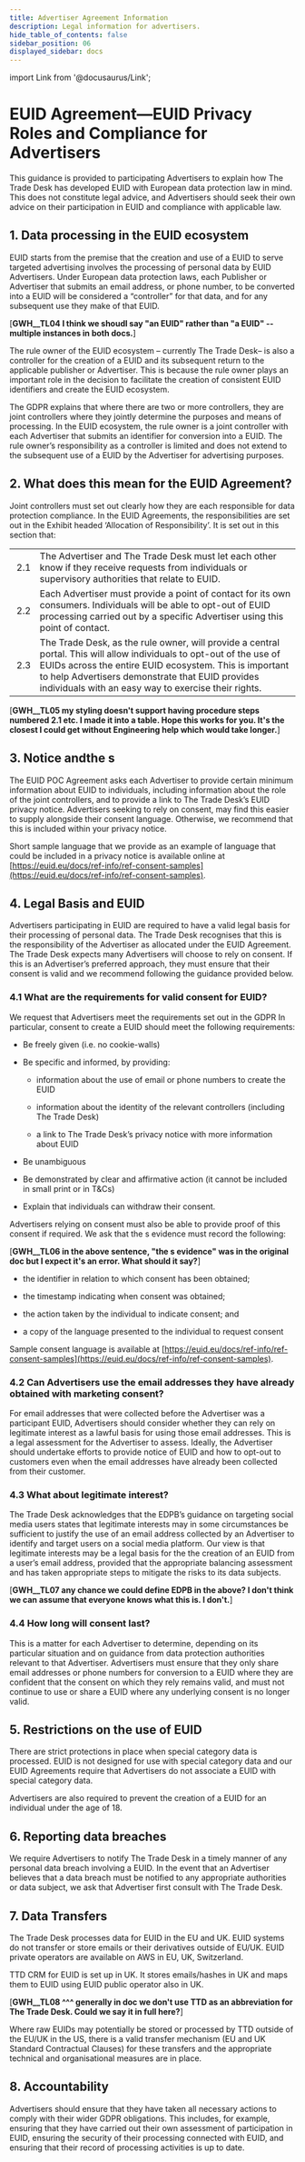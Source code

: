 ```yaml
---
title: Advertiser Agreement Information
description: Legal information for advertisers.
hide_table_of_contents: false
sidebar_position: 06
displayed_sidebar: docs
---
```


import Link from '@docusaurus/Link';

# EUID Agreement&#8212;EUID Privacy Roles and Compliance for Advertisers

This guidance is provided to participating Advertisers to explain how The Trade Desk has developed EUID with European data protection law in mind. This does not constitute legal advice, and Advertisers should seek their own advice on their participation in EUID and compliance with applicable law.

## 1. Data processing in the EUID ecosystem

EUID starts from the premise that the creation and use of a EUID to serve targeted advertising involves the processing of personal data by EUID Advertisers. Under European data protection laws, each Publisher or Advertiser that submits an email address, or phone number, to be converted into a EUID will be considered a “controller” for that data, and for any subsequent use they make of that EUID.

[**GWH__TL04 I think we shoudl say "an EUID" rather than "a EUID" -- multiple instances in both docs.**]

The rule owner of the EUID ecosystem – currently The Trade Desk– is also a controller for the creation of a EUID and its subsequent return to the applicable publisher or Advertiser. This is because the rule owner plays an important role in the decision to facilitate the creation of consistent EUID identifiers and create the EUID ecosystem.

The GDPR explains that where there are two or more controllers, they are joint controllers where they jointly determine the purposes and means of processing. In the EUID ecosystem, the rule owner is a joint controller with each Advertiser that submits an identifier for conversion into a EUID. The rule owner’s responsibility as a controller is limited and does not extend to the subsequent use of a EUID by the Advertiser for advertising purposes.

## 2. What does this mean for the EUID Agreement?

Joint controllers must set out clearly how they are each responsible for data protection compliance. In the EUID Agreements, the responsibilities are set out in the Exhibit headed ‘Allocation of Responsibility’. It is set out in this section that:

<table style={{ border: "0px" }}>
  <thead>
  </thead>
  <tbody>
    <tr>
      <td>&nbsp;2.1</td>
      <td>The Advertiser and The Trade Desk must let each other know if they receive requests from individuals or supervisory authorities that relate to EUID.</td>
    </tr>
    <tr>
      <td>&nbsp;2.2</td>
      <td>Each Advertiser must provide a point of contact for its own consumers. Individuals will be able to opt-out of EUID processing carried out by a specific Advertiser using this point of contact.</td>
    </tr>
    <tr>
      <td>&nbsp;2.3</td>
      <td>The Trade Desk, as the rule owner, will provide a central portal. This will allow individuals to opt-out of the use of EUIDs across the entire EUID ecosystem. This is important to help Advertisers demonstrate that EUID provides individuals with an easy way to exercise their rights.</td>
    </tr>
  </tbody>
</table>

[**GWH__TL05 my styling doesn't support having procedure steps numbered 2.1 etc. I made it into a table. Hope this works for you. It's the closest I could get without Engineering help which would take longer.**]

## 3. Notice andthe s 

The EUID POC Agreement asks each Advertiser to provide certain minimum information about EUID to individuals, including information about the role of the joint controllers, and to provide a link to The Trade Desk’s EUID privacy notice. Advertisers seeking to rely on consent, may find this easier to supply alongside their consent language. Otherwise, we recommend that this is included within your privacy notice.

Short sample language that we provide as an example of language that could be included in a privacy notice is available online at [https://euid.eu/docs/ref-info/ref-consent-samples](https://euid.eu/docs/ref-info/ref-consent-samples).

## 4. Legal Basis and EUID

Advertisers participating in EUID are required to have a valid legal basis for their processing of personal data. The Trade Desk recognises that this is the responsibility of the Advertiser as allocated under the EUID Agreement. The Trade Desk expects many Advertisers will choose to rely on consent. If this is an Advertiser’s preferred approach, they must ensure that their consent is valid and we recommend following the guidance provided below.

### 4.1 What are the requirements for valid consent for EUID?

We request that Advertisers meet the requirements set out in the GDPR In particular, consent to create a EUID should meet the following requirements:

- Be freely given (i.e. no cookie-walls)

- Be specific and informed, by providing:

   - information about the use of email or phone numbers to create the EUID

   - information about the identity of the relevant controllers (including The Trade Desk)

   - a link to The Trade Desk’s privacy notice with more information about EUID

- Be unambiguous

- Be demonstrated by clear and affirmative action (it cannot be included in small print or in T&Cs)

- Explain that individuals can withdraw their consent.

Advertisers relying on consent must also be able to provide proof of this consent if required. We ask that the s evidence must record the following:

[**GWH__TL06 in the above sentence, "the s evidence" was in the original doc but I expect it's an error. What should it say?**]

- the identifier in relation to which consent has been obtained;

- the timestamp indicating when consent was obtained;

- the action taken by the individual to indicate consent; and

- a copy of the language presented to the individual to request consent

Sample consent language is available at [https://euid.eu/docs/ref-info/ref-consent-samples](https://euid.eu/docs/ref-info/ref-consent-samples).

### 4.2 Can Advertisers use the email addresses they have already obtained with marketing consent?

For email addresses that were collected before the Advertiser was a participant EUID, Advertisers should consider whether they can rely on legitimate interest as a lawful basis for using those email addresses. This is a legal assessment for the Advertiser to assess. Ideally, the Advertiser should undertake efforts to provide notice of EUID and how to opt-out to customers even when the email addresses have already been collected from their customer.

### 4.3 What about legitimate interest?

The Trade Desk acknowledges that the EDPB’s guidance on targeting social media users states that legitimate interests may in some circumstances be sufficient to justify the use of an email address collected by an Advertiser to identify and target users on a social media platform. Our view is that legitimate interests may be a legal basis for the the creation of an EUID from a user’s email address, provided that the appropriate balancing assessment and has taken appropriate steps to mitigate the risks to its data subjects.

[**GWH__TL07 any chance we could define EDPB in the above? I don't think we can assume that everyone knows what this is. I don't.**]

### 4.4 How long will consent last?

This is a matter for each Advertiser to determine, depending on its particular situation and on guidance from data protection authorities relevant to that Advertiser. Advertisers must ensure that they only share email addresses or phone numbers for conversion to a EUID where they are confident that the consent on which they rely remains valid, and must not continue to use or share a EUID where any underlying consent is no longer valid.

## 5. Restrictions on the use of EUID

There are strict protections in place when special category data is processed. EUID is not designed for use with special category data and our EUID Agreements require that Advertisers do not associate a EUID with special category data.

Advertisers are also required to prevent the creation of a EUID for an individual under the age of 18.

##  6. Reporting data breaches

We require Advertisers to notify The Trade Desk in a timely manner of any personal data breach involving a EUID. In the event that an Advertiser believes that a data breach must be notified to any appropriate authorities or data subject, we ask that Advertiser first consult with The Trade Desk.

## 7. Data Transfers

The Trade Desk processes data for EUID in the EU and UK. EUID systems do not transfer or store emails or their derivatives outside of EU/UK. EUID private operators are available on AWS in EU, UK, Switzerland.

TTD CRM for EUID is set up in UK. It stores emails/hashes in UK and maps them to EUID using EUID public operator also in UK.

[**GWH__TL08 ^^^ generally in doc we don't use TTD as an abbreviation for The Trade Desk. Could we say it in full here?**]

Where raw EUIDs may potentially be stored or processed by TTD outside of the EU/UK in the US, there is a valid transfer mechanism (EU and UK Standard Contractual Clauses) for these transfers and the appropriate technical and organisational measures are in place.

## 8. Accountability

Advertisers should ensure that they have taken all necessary actions to comply with their wider GDPR obligations. This includes, for example, ensuring that they have carried out their own assessment of participation in EUID, ensuring the security of their processing connected with EUID, and ensuring that their record of processing activities is up to date.
